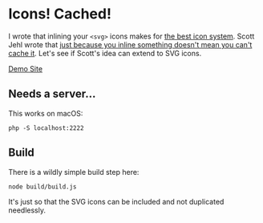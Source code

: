 # Icons! Cached!

I wrote that inlining your <code>&lt;svg></code> icons makes for <a href="https://css-tricks.com/pretty-good-svg-icon-system/">the best icon system</a>. Scott Jehl wrote that <a href="https://www.filamentgroup.com/lab/inlining-cache.html">just because you inline something doesn't mean you can't cache it</a>. Let's see if Scott's idea can extend to SVG icons.

[Demo Site](https://serene-sinoussi-3d0c1f.netlify.com/)

## Needs a server...

This works on macOS:

```
php -S localhost:2222
```

## Build

There is a wildly simple build step here:

```
node build/build.js
```

It's just so that the SVG icons can be included and not duplicated needlessly.
